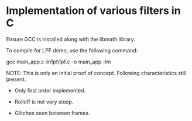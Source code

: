 # Implementation of various filters in C

Ensure GCC is installed along with the libmath library.

To compile for LPF demo, use the following command:

gcc main_app.c iir/lpf/lpf.c -o main_app -lm


NOTE: This is only an initial proof of concept. Following characteristics still present.

* Only first order implemented.

* Rolloff is not very steep.

* Glitches seen between frames.
